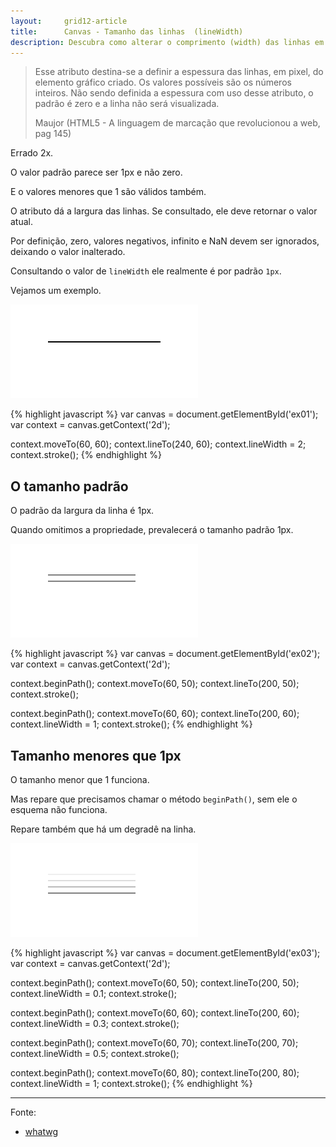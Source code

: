 ```yaml
---
layout:     grid12-article
title:      Canvas - Tamanho das linhas  (lineWidth)
description: Descubra como alterar o comprimento (width) das linhas em Canvas
---
```



> Esse atributo destina-se a definir a espessura das linhas, em pixel, do elemento gráfico criado. Os valores possíveis
> são os números inteiros. Não sendo definida a espessura com uso desse atributo, o padrão é zero e a linha não será visualizada.
>
>  Maujor (HTML5 - A linguagem de marcação que revolucionou a web, pag 145) 

Errado 2x.

O valor padrão parece ser 1px e não zero.

E o valores menores que 1 são válidos também.

O atributo dá a largura das linhas. Se consultado, ele deve retornar o valor atual. 

Por definição, zero, valores negativos, infinito e NaN devem ser ignorados, deixando o valor inalterado. 

Consultando o valor de `lineWidth` ele realmente é por padrão `1px`.

Vejamos um exemplo.

<p><img src="canvas1.png" alt="fig exemplo de canvas" title="exemplo de canvas" class="canvas"/></p>

{% highlight javascript %}
var canvas = document.getElementById('ex01');
var context = canvas.getContext('2d');

context.moveTo(60, 60);
context.lineTo(240, 60);
context.lineWidth = 2;
context.stroke();
{% endhighlight %}




O tamanho padrão
---

O padrão da largura da linha é 1px.

Quando omitimos a propriedade, prevalecerá o tamanho padrão 1px.

<p><img src="canvas2.png" alt="fig exemplo de canvas" title="exemplo de canvas" class="canvas"/></p>

{% highlight javascript %}
var canvas = document.getElementById('ex02');
var context = canvas.getContext('2d');

context.beginPath();
context.moveTo(60, 50);
context.lineTo(200, 50);
context.stroke();

context.beginPath();
context.moveTo(60, 60);
context.lineTo(200, 60);
context.lineWidth = 1;
context.stroke();
{% endhighlight %}



Tamanho menores que 1px
---

O tamanho menor que 1 funciona.

Mas repare que precisamos chamar o método `beginPath()`, sem ele o esquema não funciona.

Repare também que há um degradê na linha.

<p><img src="canvas3.png" alt="fig exemplo de canvas" title="exemplo de canvas" class="canvas"/></p>


{% highlight javascript %}
var canvas = document.getElementById('ex03');
var context = canvas.getContext('2d');

context.beginPath();
context.moveTo(60, 50);
context.lineTo(200, 50);
context.lineWidth = 0.1;
context.stroke();

context.beginPath();
context.moveTo(60, 60);
context.lineTo(200, 60);
context.lineWidth = 0.3;
context.stroke();

context.beginPath();
context.moveTo(60, 70);
context.lineTo(200, 70);
context.lineWidth = 0.5;
context.stroke();

context.beginPath();
context.moveTo(60, 80);
context.lineTo(200, 80);
context.lineWidth = 1;
context.stroke();
{% endhighlight %}



<hr>
Fonte:

- [whatwg](http://www.whatwg.org/specs/web-apps/current-work/multipage/the-canvas-element.html#dom-context-2d-linewidth "link-externo")
